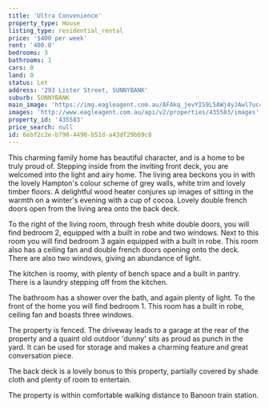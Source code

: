 ```yaml
---
title: 'Ultra Convenience'
property_type: House
listing_type: residential_rental
price: '$400 per week'
rent: '400.0'
bedrooms: 3
bathrooms: 1
cars: 0
land: 0
status: Let
address: '293 Lister Street, SUNNYBANK'
suburb: SUNNYBANK
main_image: 'https://img.eagleagent.com.au/AFAkq_jevYIS9L5AWj4yJAwl7uc=/1280x854/smart/https://s3-us-west-2.amazonaws.com/eagleagent-orig/images/6825848/426510694-image-M.jpg'
images: 'http://www.eagleagent.com.au/api/v2/properties/435583/images'
property_id: '435583'
price_search: null
id: 6ebf2c2e-b790-4490-b51d-a43df29b69c8
---
```

This charming family home has beautiful character, and is a home to be truly proud of. Stepping inside from the inviting front deck, you are welcomed into the light and airy home. The living area beckons you in with the lovely Hampton's colour scheme of grey walls, white trim and lovely timber floors. A delightful wood heater conjures up images of sitting in the warmth on a winter's evening with a cup of cocoa. Lovely double french doors open from the living area onto the back deck.

To the right of the living room, through fresh white double doors, you will find bedroom 2, equipped with a built in robe and two windows. Next to this room you will find bedroom 3 again equipped with a built in robe. This room also has a ceiling fan and double french doors opening onto the deck. There are also two windows, giving an abundance of light.

The kitchen is roomy, with plenty of bench space and a built in pantry. There is a laundry stepping off from the kitchen.

The bathroom has a shower over the bath, and again plenty of light. To the front of the home you will find bedroom 1. This room has a built in robe, ceiling fan and boasts three windows.

The property is fenced. The driveway leads to a garage at the rear of the property and a quaint old outdoor 'dunny' sits as proud as punch in the yard. It can be used for storage and makes a charming feature and great conversation piece.

The back deck is a lovely bonus to this property, partially covered by shade cloth and plenty of room to entertain.

The property is within comfortable walking distance to Banoon train station.